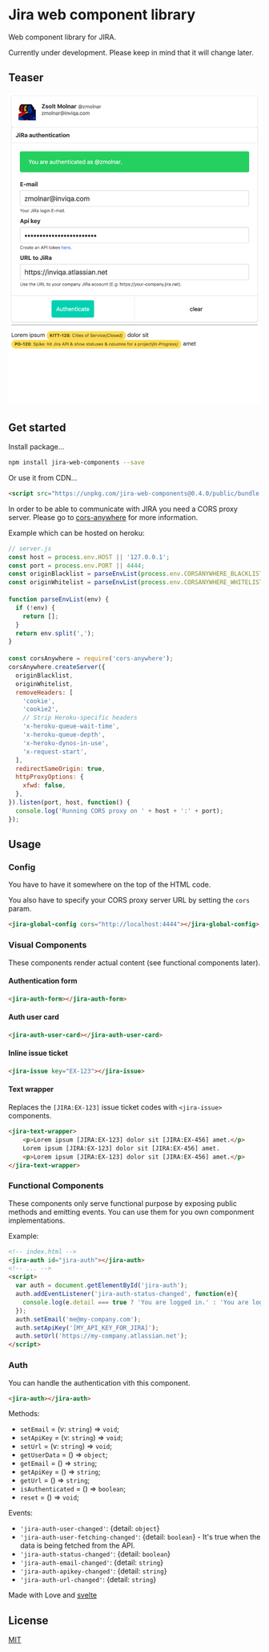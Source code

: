 # Jira web component library

Web component library for JIRA.

Currently under development. Please keep in mind that it will change later.

## Teaser
![Screen capture](https://raw.githubusercontent.com/zsotyooo/jira-web-components/master/public/screencapture.png)

## Get started

Install package...

```bash
npm install jira-web-components --save
```

Or use it from CDN...
```html
<script src="https://unpkg.com/jira-web-components@0.4.0/public/bundle.js"></script>
```

In order to be able to communicate with JIRA you need a CORS proxy server.
Please go to [cors-anywhere](https://www.npmjs.com/package/cors-anywhere) for more information.

Example which can be hosted on heroku:
```js
// server.js
const host = process.env.HOST || '127.0.0.1';
const port = process.env.PORT || 4444;
const originBlacklist = parseEnvList(process.env.CORSANYWHERE_BLACKLIST);
const originWhitelist = parseEnvList(process.env.CORSANYWHERE_WHITELIST);

function parseEnvList(env) {
  if (!env) {
    return [];
  }
  return env.split(',');
}

const corsAnywhere = require('cors-anywhere');
corsAnywhere.createServer({
  originBlacklist,
  originWhitelist,
  removeHeaders: [
    'cookie',
    'cookie2',
    // Strip Heroku-specific headers
    'x-heroku-queue-wait-time',
    'x-heroku-queue-depth',
    'x-heroku-dynos-in-use',
    'x-request-start',
  ],
  redirectSameOrigin: true,
  httpProxyOptions: {
    xfwd: false,
  },
}).listen(port, host, function() {
  console.log('Running CORS proxy on ' + host + ':' + port);
});
```
## Usage

### Config

You have to have it somewhere on the top of the HTML code.

You also have to specify your CORS proxy server URL by setting the `cors` param.

```html
<jira-global-config cors="http://localhost:4444"></jira-global-config>
```

### Visual Components

These components render actual content (see functional components later).

#### Authentication form

```html
<jira-auth-form></jira-auth-form>
```

#### Auth user card

```html
<jira-auth-user-card></jira-auth-user-card>
```

#### Inline issue ticket

```html
<jira-issue key="EX-123"></jira-issue>
```

#### Text wrapper

Replaces the `[JIRA:EX-123]` issue ticket codes with `<jira-issue>` components.
```html
<jira-text-wrapper>
    <p>Lorem ipsum [JIRA:EX-123] dolor sit [JIRA:EX-456] amet.</p>
    Lorem ipsum [JIRA:EX-123] dolor sit [JIRA:EX-456] amet.
    <p>Lorem ipsum [JIRA:EX-123] dolor sit [JIRA:EX-456] amet.</p>
</jira-text-wrapper>
```

### Functional Components

These components only serve functional purpose by exposing public methods and emitting events. You can use them for you own componment implementations.

Example:
```html
<!-- index.html -->
<jira-auth id="jira-auth"></jira-auth>
<!-- ... -->
<script>
  var auth = document.getElementById('jira-auth');
  auth.addEventListener('jira-auth-status-changed', function(e){
    console.log(e.detail === true ? 'You are logged in.' : 'You are logged out');
  });
  auth.setEmail('me@my-company.com');
  auth.setApiKey('[MY_API_KEY_FOR_JIRA]');
  auth.setUrl('https://my-company.atlassian.net');
</script>
```

### Auth

You can handle the authentication vith this component.

```html
<jira-auth></jira-auth>
```

Methods:
* `setEmail` = (v: `string`) => `void`;
* `setApiKey` = (v: `string`) => `void`;
* `setUrl` = (v: `string`) => `void`;
* `getUserData` = () => `object`;
* `getEmail` = () => `string`;
* `getApiKey` = () => `string`;
* `getUrl` = () => `string`;
* `isAuthenticated` = () => `boolean`;
* `reset` = () => `void`;

Events:
* `'jira-auth-user-changed'`: {detail: `object`}
* `'jira-auth-user-fetching-changed'`: {detail: `boolean`} - It's true when the data is being fetched from the API.
* `'jira-auth-status-changed'`: {detail: `boolean`}
* `'jira-auth-email-changed'`: {detail: `string`}
* `'jira-auth-apikey-changed'`: {detail: `string`}
* `'jira-auth-url-changed'`: {detail: `string`}

Made with Love and [svelte](https://svelte.dev/)

## License

[MIT](https://opensource.org/licenses/MIT)
